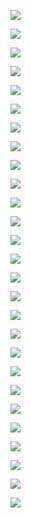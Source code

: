 <img src="https://img.shields.io/badge/Python-FFD43B?style=for-the-badge&logo=python&logoColor=blue"></img>

<img src="https://img.shields.io/badge/Rust-000000?style=for-the-badge&logo=rust&logoColor=white"></img>

<img src="https://img.shields.io/badge/Django-092E20?style=for-the-badge&logo=django&logoColor=green"></img>

<img src="https://img.shields.io/badge/django%20rest-ff1709?style=for-the-badge&logo=django&logoColor=white"></img>

<img src="https://img.shields.io/badge/Docker-2CA5E0?style=for-the-badge&logo=docker&logoColor=white"></img>

<img src="https://img.shields.io/badge/kubernetes-326ce5.svg?&style=for-the-badge&logo=kubernetes&logoColor=white"></img>

<img src="https://img.shields.io/badge/Flask-000000?style=for-the-badge&logo=flask&logoColor=white"></img>

<img src="https://img.shields.io/badge/fastapi-109989?style=for-the-badge&logo=FASTAPI&logoColor=white"></img>

<img src="https://img.shields.io/badge/React-20232A?style=for-the-badge&logo=react&logoColor=61DAFB"></img>

<img src="https://img.shields.io/badge/WebAssembly-654FF0?style=for-the-badge&logo=WebAssembly&logoColor=white"></img>

<img src="https://img.shields.io/badge/Shell_Script-121011?style=for-the-badge&logo=gnu-bash&logoColor=white"></img>

<img src="https://img.shields.io/badge/C%2B%2B-00599C?style=for-the-badge&logo=c%2B%2B&logoColor=white"></img>

<img src="https://img.shields.io/badge/C-00599C?style=for-the-badge&logo=c&logoColor=white"></img>

<img src="https://img.shields.io/badge/HTML5-E34F26?style=for-the-badge&logo=html5&logoColor=white"></img>

<img src="https://img.shields.io/badge/CSS3-1572B6?style=for-the-badge&logo=css3&logoColor=white"></img>

<img src="https://img.shields.io/badge/Bootstrap-563D7C?style=for-the-badge&logo=bootstrap&logoColor=white"></img>

<img src="https://img.shields.io/badge/JavaScript-323330?style=for-the-badge&logo=javascript&logoColor=F7DF1E"></img>

<img src="https://img.shields.io/badge/MySQL-005C84?style=for-the-badge&logo=mysql&logoColor=white"></img>

<img src="https://img.shields.io/badge/PostgreSQL-316192?style=for-the-badge&logo=postgresql&logoColor=white"></img>

<img src="https://img.shields.io/badge/Sqlite-003B57?style=for-the-badge&logo=sqlite&logoColor=white"></img>

<img src="https://img.shields.io/badge/redis-%23DD0031.svg?&style=for-the-badge&logo=redis&logoColor=white"></img>

<img src="https://img.shields.io/badge/Neo4j-018bff?style=for-the-badge&logo=neo4j&logoColor=white"></img>

<img src="https://img.shields.io/badge/Linux-FCC624?style=for-the-badge&logo=linux&logoColor=black"></img>

<img src="https://img.shields.io/badge/GNU%20Bash-4EAA25?style=for-the-badge&logo=GNU%20Bash&logoColor=white"></img>

<img src="https://img.shields.io/badge/GIT-E44C30?style=for-the-badge&logo=git&logoColor=white"></img>

<img src="https://img.shields.io/badge/Adobe%20Photoshop-31A8FF?style=for-the-badge&logo=Adobe%20Photoshop&logoColor=black"></img>

<img src="https://img.shields.io/badge/Adobe%20Illustrator-FF9A00?style=for-the-badge&logo=adobe%20illustrator&logoColor=white"></img>
